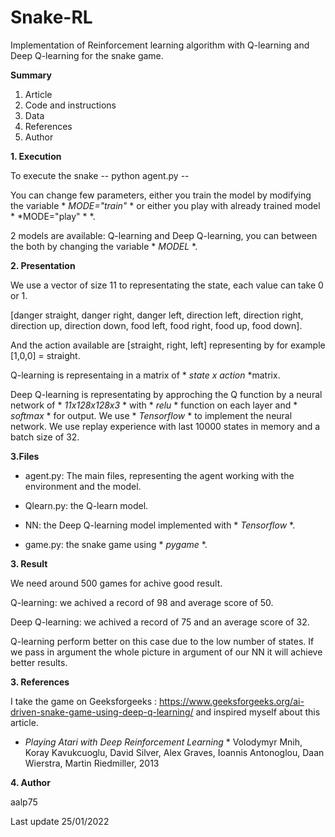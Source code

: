 # Snake-RL

Implementation of Reinforcement learning algorithm with Q-learning and Deep Q-learning for the snake game.

**Summary**

1. Article
2. Code and instructions
3. Data
4. References
5. Author

**1. Execution**

To execute the snake
-- python agent.py --

You can change few parameters, either you train the model by modifying the variable * *MODE="train"* * or either you play with already trained model * *MODE="play" * *.

2 models are available: Q-learning and Deep Q-learning, you can between the both by changing the variable * *MODEL* *.

**2. Presentation**

We use a vector of size 11 to representating the state, each value can take 0 or 1.

[danger straight, danger right, danger left, direction left, direction right, direction up, direction down, food left, food right, food up, food down].

And the action available are [straight, right, left] representing by for example [1,0,0] = straight.

Q-learning is representaing in a matrix of * *state x action* *matrix.

Deep Q-learning is representating by approching the Q function by a neural network of * *11x128x128x3* * with * *relu* * function on each layer and * *softmax* * for output.
We use * *Tensorflow* * to implement the neural network. We use replay experience with last 10000 states in memory and a batch size of 32.


**3.Files**

- agent.py: The main files, representing the agent working with the environment and the model.

- Qlearn.py: the Q-learn model.

- NN: the Deep Q-learning model implemented with * *Tensorflow* *.

- game.py: the snake game using * *pygame* *.

**3. Result**

We need around 500 games for achive good result.

Q-learning: we achived a record of 98 and average score of 50.

Deep Q-learning: we achived a record of 75 and an average score of 32.

Q-learning perform better on this case due to the low number of states. If we pass in argument the whole picture in argument of our NN it will achieve better results.

**3. References**

I take the game on Geeksforgeeks : https://www.geeksforgeeks.org/ai-driven-snake-game-using-deep-q-learning/ and inspired myself about this article.

* *Playing Atari with Deep Reinforcement Learning* * Volodymyr Mnih, Koray Kavukcuoglu, David Silver, Alex Graves, Ioannis Antonoglou, Daan Wierstra, Martin Riedmiller, 2013

**4. Author**

aalp75

Last update 25/01/2022
